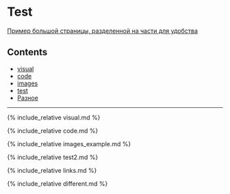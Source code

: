 # Test

[Пример большой страницы, разделенной на части для удобства](multi_part_page)

## Contents

- [visual](#visual)
- [code](#code)
- [images](#images)
- [test](#test2)
- [Разное](#разное)

---

<a name="visual"></a>
{% include_relative visual.md %}

<a name="code"></a>
{% include_relative code.md %}

<a name="images"></a>
{% include_relative images_example.md %}

<a name="test2"></a>
{% include_relative test2.md %}

<a name="links"></a>
{% include_relative links.md %}



{% include_relative different.md %}


